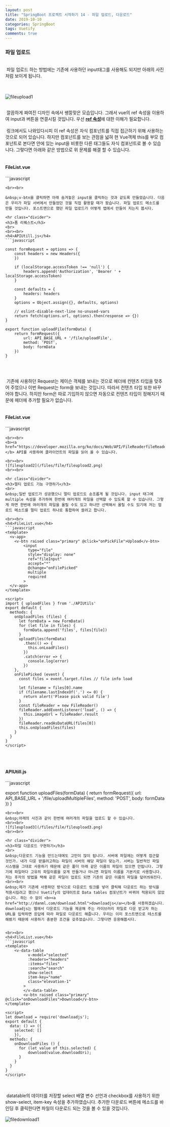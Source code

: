 ```yaml
---
layout: post
title: "SpringBoot 프로젝트 시작하기 14 - 파일 업로드, 다운로드"
date: 2019-10-10
categories: SpringBoot
tags: Vuetify
comments: true
---
```

<div style="display:none;">
파일 업로드
파일 다운로드, 멀티다운로드
</div>
<h3>파일 업로드</h3>
<br>
&nbsp;파일 업로드 하는 방법에는 기존에 사용하던 input태그를 사용해도 되지만 아래의 사진처럼 보이게 됩니다.

<br><br>
![fileupload1](/files/file/fileupload1.png)
<br><br>

&nbsp;깔끔하게 짜여진 디자인 속에서 쌩뚱맞은 모습입니다. 그래서 vue의 ref 속성을 이용하여 input과 버튼을 연결시킬 것입니다. 우선 <b><a href="https://kr.vuejs.org/v2/guide/components.html">ref 속성</a></b>에 대한 이해가 필요합니다. 
<br><br>
&nbsp;링크에서도 나와있다시피 이 ref 속성은 자식 컴포넌트를 직접 접근하기 위해 사용하는 것으로 되어 있습니다. 하지만 컴포넌트를 보는 관점을 넓혀 현 Vue객체 this를 부모 컴포넌트로 본다면 안에 있는 input을 비롯한 다른 태그들도 자식 컴포넌트로 볼 수 있습니다. 그렇다면 아래와 같은 방법으로 위 문제를 해결 할 수 있습니다.
<br><br>
<h4>FileList.vue</h4>
```javascript
<template>
  <v-app>
    <v-btn raised class="primary" @click="onPickFile">Upload</v-btn>
        <input
          type="file"
          style="display: none"
          ref="fileInput"
          accept="*"
          required
        >
  </v-app>
</template>

<script>
export default {
  methods: {
    onPickFile () {
      this.$refs.fileInput.click()
    }
  }
}
</script>
```
<br><br>

&nbsp;v-btn을 클릭하면 아래 숨겨놓은 input을 클릭하는 것과 같도록 만들었습니다. 다음은 우리가 파일 서버에서 만들었던 것을 직접 활용할 때가 왔습니다. 파일 업로드 메소드를 만들 것입니다. 포스트맨으로 했던 파일 업로드가 어떻게 앱에서 만들어 지는지 봅시다.

<hr class="divider">
<h3>폼 리퀘스트</h3>
<br>
<br><br>
<h4>APIUtill.js</h4>
```javascript

const formRequest = options => {
	const headers = new Headers({
	})

	if (localStorage.accessToken !== 'null') {
		headers.append('Authorization', 'Bearer ' + localStorage.accessToken)
	}

	const defaults = {
		headers: headers
	}
	options = Object.assign({}, defaults, options)

	// eslint-disable-next-line no-unused-vars
	return fetch(options.url, options).then(response => {})
}

export function uploadFile(formData) {
	return formRequest({
		url: API_BASE_URL + '/file/uploadFile',
		method: 'POST',
		body: formData
	})
}

```
<br><br>

&nbsp;기존에 사용하던 Request는 제이슨 객체를 보내는 것으로 헤더에 컨텐츠 타입을 맞추어 주었으나 이번 Request는 form을 보내는 것입니다. 따라서 컨텐츠 타입 또한 바꾸어야 합니다. 하지만 form은 따로 기입하지 않으면 자동으로 컨텐츠 타입이 정해지기 때문에 헤더에 추가할 필요가 없습니다. 
<br><br>

<h4>FileList.vue</h4>
```javascript
<template>
  <v-app>
    <v-btn raised class="primary" @click="onPickFile">Upload</v-btn>
        <input
          type="file"
          style="display: none"
          ref="fileInput"
          accept="*"
          @change="onFilePicked"
          required
        >
  </v-app>
</template>

<script>
import { uploadFile } from './APIUtils'
export default {
  methods: {
    onUploadFile (file) {
      let formData = new FormData()
      formData.append('file', file[0])
      uploadFile(formData)
        .then(() => {
          this.onLoadFiles()
        })
        .catch(error => {
          /* eslint-disable no-console */
          console.log(error)
        })
    },
    onFilePicked (event) {
      const files = event.target.files // file info load

      let filename = files[0].name
      if (filename.lastIndexOf('.') <= 0) {
        return alert('Please pick valid file')
      }
      const fileReader = new FileReader()
      fileReader.addEventListener('load', () => {
        this.imageUrl = fileReader.result
      })
      fileReader.readAsDataURL(files[0])
      this.onUploadFile(files)
    }
  }
}
</script>
```
<br><br>
<b><a href="https://developer.mozilla.org/ko/docs/Web/API/FileReaderfileReader">fileReader</a></b> API를 사용하여 클라이언트의 파일을 읽어 올 수 있습니다. 

<br><br>
![fileupload2](/files/file/fileupload2.png)
<br><br>

<hr class="divider">
<h3>멀티 업로드 기능 구현하기</h3>
<br>
&nbsp;일반 업로드가 성공했으니 멀티 업로드도 순조롭게 될 것입니다. input 태그에 multiple 속성을 추가하여 한번에 여러개의 파일을 선택할 수 있도록 할 수 있습니다. 그렇게 하면 한번에 여러개의 파일을 올릴 수도 있고 하나만 선택해서 올릴 수도 있기에 저는 업로드 메소드를 멀티 업로드 하나로 통합하여 쓸려고 합니다. 

<br><br>
<h4>FileList.vue</h4>
```javascript
<template>
  <v-app>
    <v-btn raised class="primary" @click="onPickFile">Upload</v-btn>
        <input
          type="file"
          style="display: none"
          ref="fileInput"
          accept="*"
          @change="onFilePicked"
          multiple
          required
        >
  </v-app>
</template>

<script>
import { uploadFiles } from './APIUtils'
export default {
  methods: {
    onUploadFiles (files) {
      let formData = new FormData()
      for (let file in files) {
        formData.append('files', files[file])
      }
      uploadFiles(formData)
        .then(() => {
          this.onLoadFiles()
        })
        .catch(error => {
          console.log(error)
        })
    },
    onFilePicked (event) {
      const files = event.target.files // file info load

      let filename = files[0].name
      if (filename.lastIndexOf('.') <= 0) {
        return alert('Please pick valid file')
      }
      const fileReader = new FileReader()
      fileReader.addEventListener('load', () => {
        this.imageUrl = fileReader.result
      })
      fileReader.readAsDataURL(files[0])
      this.onUploadFiles(files)
    }
  }
}
</script>

```
<br><br>

<h4>APIUtill.js</h4>
```javascript

export function uploadFiles(formData) {
	return formRequest({
		url: API_BASE_URL + '/file/uploadMultipleFiles',
		method: 'POST',
		body: formData
	})
}

```
<br><br>
&nbsp;아래의 사진과 같이 한번에 여러개의 파일을 업로드 할 수 있습니다.
<br><br>
![fileupload3](/files/file/fileupload3.png)
<br><br>

<hr class="divider">
<h3>파일 다운로드 구현하기</h3>
<br>
&nbsp;다운로드 기능을 만드는데에도 고민이 많이 됩니다. 서버에 파일에는 어떻게 접근할 것인가. 내가 다운 받을려고하는 파일이 서버의 해당 파일이 맞는가. 서버는 일반적인 파일 시스템을 그대로 사용하기 때문에 같은 폴더 아래 같은 이름의 파일이 있으면 안됩니다. 그렇기에 파일마다 고유의 파일이름을 갖게 만들거나 아니면 파일의 이름을 기본키로 사용합니다. 저는 후자의 방법을 택해 같은 파일이 업로드 되면 기존의 같은 이름의 파일을 덮어씌워진다.
<br><br>
&nbsp;제가 기존에 사용하던 방식으로 다운로드 링크를 넣어 클릭해 다운로드 하는 방식을 적용시킬려고 했으나 Vuetify의 업데이트로 Data tables 컴포넌트가 바뀌어 적용되지 않았습니다. 하는 수 없이 <b><a href="http://danml.com/download.html">downloadjs</a></b>를 사용하겠습니다. downloadjs는 웹에서 다운로드 기능을 제공해 주는 라이브러리 파일로 다운 받고자 하는 URL을 입력하면 응답에 따라 파일로 다운로드 해줍니다. 우리는 이미 포스트맨으로 테스트를 해봤기 때문에 사용하기 충분한 조건을 갖추었습니다. 그렇다면 응용해봅시다.


<br><br>
<h4>FileList.vue</h4>
```javascript
<template>
    <v-data-table
          v-model="selected"
          :headers="headers"
          :items="files"
          :search="search"
          show-select
          item-key="name"
          class="elevation-1"
        >
        </v-data-table>
        <v-btn raised class="primary" @click="onDownloadFiles">Download</v-btn>
</template>

<script>
let download = require('downloadjs');
export default {
  data: () => ({
    selected: []
    }),
  methods: {
    onDownloadFiles () {
      for (let value of this.selected) {
          download(value.downloadUri);
      }
    }
  }
}
</script>

```
<br><br>
&nbsp;datatable의 데이터를 저장할 select 배열 변수 선언과 checkbox를 사용하기 위한 show-select, item-key 속성을 추가하였습니다. 추가한 다운로드 버튼에 메소드를 바인딩 후 클릭한다면 파일이 다운로드 되는 것을 볼 수 있을 것입니다.
<br><br>
![filedownload1](/files/file/filedownload1.png)
<br><br>





